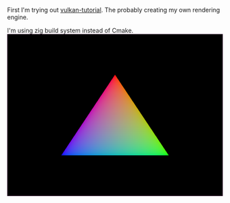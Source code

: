 First I'm trying out [vulkan-tutorial](https://vulkan-tutorial.com/).
The probably creating my own rendering engine.

I'm using zig build system instead of Cmake.
![The Triangle](https://github.com/ArmanLK/vulkman/blob/master/triangle.png)
